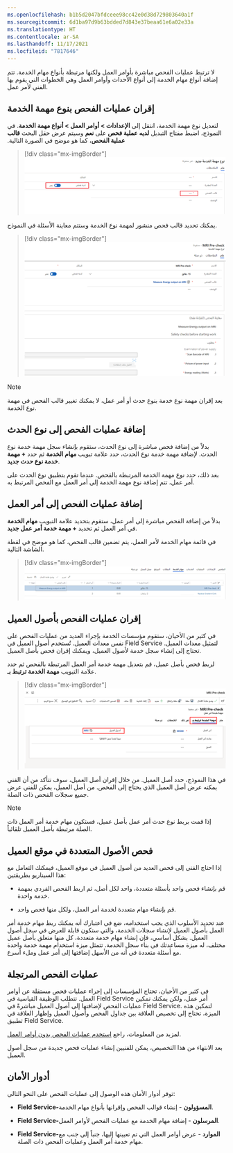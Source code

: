 ```yaml
---
ms.openlocfilehash: b1b5d2047bfdceee98cc42e0d38d729803640a1f
ms.sourcegitcommit: 6d1ba97d9b63bdded7d843e37beaa61e6a02e33a
ms.translationtype: HT
ms.contentlocale: ar-SA
ms.lasthandoff: 11/17/2021
ms.locfileid: "7817646"
---
```

لا ترتبط عمليات الفحص مباشرة بأوامر العمل ولكنها مرتبطة بأنواع مهام الخدمة. تتم إضافة أنواع مهام الخدمة إلى أنواع الأحداث وأوامر العمل وهي الخطوات التي يقوم بها الفني لأمر عمل.

## <a name="associate-inspections-with-a-service-task-type"></a>إقران عمليات الفحص بنوع مهمة الخدمة

لتعديل نوع مهمة الخدمة، انتقل إلى **الإعدادات > أوامر العمل > ‏‫أنواع مهمة الخدمة**.
في النموذج، اضبط مفتاح التبديل **لديه عملية فحص** على **نعم** وسيتم عرض حقل البحث **قالب عملية الفحص**، كما هو موضح في الصورة التالية.

> [!div class="mx-imgBorder"]
> [![لقطة شاشة لنوع مهمة الخدمة مع الفحص.](../media/3-inspection-service-task-type.png)](../media/3-inspection-service-task-type.png#lightbox)

يمكنك تحديد قالب فحص منشور لمهمة نوع الخدمة وستتم معاينة الأسئلة في النموذج.

> [!div class="mx-imgBorder"]
> [![لقطة شاشة توضح نوع مهمة الخدمة مع تحديد الفحص.](../media/3-inspection-service-task-type-selected.png)](../media/3-inspection-service-task-type-selected.png#lightbox)

> [!NOTE] 
> بعد إقران مهمة نوع خدمة بنوع حدث أو أمر عمل، لا يمكنك تغيير قالب الفحص في مهمة نوع الخدمة.

## <a name="add-inspections-to-an-incident-type"></a>إضافة عمليات الفحص إلى نوع الحدث

بدلاً من إضافة فحص مباشرة إلى نوع الحدث، ستقوم بإنشاء سجل مهمة خدمة نوع الحدث. لإضافة مهمة خدمة نوع الحدث، حدد علامة تبويب **مهام الخدمة** ثم حدد **+ مهمة خدمة نوع حدث جديد**.

بعد ذلك، حدد نوع مهمة الخدمة المرتبطة بالفحص. عندما تقوم بتطبيق نوع الحدث على أمر عمل، تتم إضافة نوع مهمة الخدمة إلى أمر العمل مع الفحص المرتبط به.

## <a name="add-inspections-to-a-work-order"></a>إضافة عمليات الفحص إلى أمر العمل

بدلاً من إضافة الفحص مباشرة إلى أمر عمل، ستقوم بتحديد علامة التبويب **مهام الخدمة** في أمر العمل ثم تحديد **+ مهمة خدمة أمر عمل جديد**.

في قائمة مهام الخدمة لأمر العمل، يتم تضمين قالب الفحص، كما هو موضح في لقطة الشاشة التالية.

> [!div class="mx-imgBorder"]
> [![لقطه شاشه توضح أوامر العمل الخاصة بالفحص.](../media/3-inspection-work-order.png)](../media/3-inspection-work-order.png#lightbox)

## <a name="associate-inspections-with-customer-assets"></a>إقران عمليات الفحص بأصول العميل

في كثير من الأحيان، ستقوم مؤسسات الخدمة بإجراء العديد من عمليات الفحص على نفس معدات العميل. تُستخدم أصول العميل في Field Service لتمثيل معدات العميل. تحتاج إلى إنشاء سجل خدمة لأصول العميل، ويمكنك إقران فحص بأصل العميل.

لربط فحص بأصل عميل، قم بتعديل مهمة خدمة أمر العمل المرتبطة بالفحص ثم حدد علامة التبويب **مهمة الخدمة ترتبط بـ**.

> [!div class="mx-imgBorder"]
> [![لقطة شاشة لمهمة خدمة أمر العمل تعرض قسم "مهمة الخدمة ترتبط بـ"، مع تمييز أصل العميل المرتبط.](../media/3-asset-inspection.png)](../media/3-asset-inspection.png#lightbox)

في هذا النموذج، حدد أصل العميل. من خلال إقران أصل العميل، سوف تتأكد من أن الفني يمكنه عرض أصل العميل الذي يحتاج إلى الفحص. من أصل العميل، يمكن للفني عرض جميع سجلات الفحص ذات الصلة.

> [!NOTE]
> إذا قمت بربط نوع حدث أمر عمل بأصل عميل، فستكون مهام خدمة أمر العمل ذات الصلة مرتبطة بأصل العميل تلقائياً.

## <a name="inspect-multiple-assets-at-a-customer-location"></a>فحص الأصول المتعددة في موقع العميل

إذا احتاج الفني إلى فحص العديد من أصول العميل في موقع العميل، فيمكنك التعامل مع هذا السيناريو بطريقتين:

- قم بإنشاء فحص واحد بأسئلة متعددة، واحد لكل أصل، ثم اربط الفحص الفردي بمهمة خدمة واحدة.

- قم بإنشاء مهام متعددة لخدمة أمر العمل، ولكل منها فحص واحد.

عند تحديد الأسلوب الذي يجب استخدامه، ضع في اعتبارك أنه يمكنك ربط مهام خدمة أمر العمل بأصول العميل لإنشاء سجلات الخدمة، والتي ستكون قابلة للعرض في سجل أصول العميل. بشكل أساسي، فإن إنشاء مهام خدمة متعددة، كل منها متعلق بأصل عميل مختلف، له ميزة مساعدتك في بناء سجل الخدمة. تتمثل ميزة استخدام مهمة خدمة واحدة مع أسئلة متعددة في أنه من الأسهل إضافتها إلى أمر عمل وملء أسرع.

## <a name="impromptu-inspections"></a>عمليات الفحص المرتجلة

في كثير من الأحيان، تحتاج المؤسسات إلى إجراء عمليات فحص مستقلة عن أوامر العمل. تتطلب الوظيفة القياسية في Field Service أمر عمل، ولكن يمكنك تمكين عمليات الفحص لإضافتها إلى أصول العميل مباشرةً في Field Service. لتمكين هذه الميزة، تحتاج إلى تخصيص العلاقة بين جداول الفحص وأصول العميل وإظهار العلاقة في تطبيق Field Service.

لمزيد من المعلومات، راجع [استخدم عمليات الفحص بدون أوامر العمل](/dynamics365/field-service/inspections-customer-assets?azure-portal=true).

بعد الانتهاء من هذا التخصيص، يمكن للفنيين إنشاء عمليات فحص جديدة من سجل أصول العميل.

## <a name="security-roles"></a>‏‏أدوار الأمان

توفر أدوار الأمان هذه الوصول إلى عمليات الفحص على النحو التالي:

- **Field Service-المسؤولون** - إنشاء قوالب الفحص وإقرانها بأنواع مهام الخدمة.

- **Field Service-المرسلون** - إضافة مهام الخدمة مع عمليات الفحص لأوامر العمل.

- **Field Service-الموارد** - عرض أوامر العمل التي تم تعيينها إليها، جنباً إلى جنب مع مهام خدمة أمر العمل وعمليات الفحص ذات الصلة.
